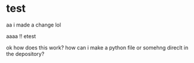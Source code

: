 # test
aa i made a change lol



aaaa !! etest


ok how does this work? how can i make a python file or somehng direclt in the depository?
